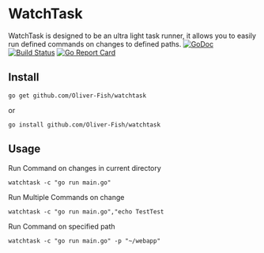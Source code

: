 # WatchTask
WatchTask is designed to be an ultra light task runner, it allows you to easily run defined commands on changes to defined paths.
[![GoDoc](https://godoc.org/github.com/Oliver-Fish/watchtask?status.png)](https://godoc.org/github.com/Oliver-Fish/watchtask)
[![Build Status](https://travis-ci.org/Oliver-Fish/watchtask.svg?branch=master)](https://travis-ci.org/Oliver-Fish/watchtask)
[![Go Report Card](https://goreportcard.com/badge/github.com/Oliver-Fish/watchtask)](https://goreportcard.com/report/github.com/Oliver-Fish/watchtask)

## Install
```
go get github.com/Oliver-Fish/watchtask
```
or
```
go install github.com/Oliver-Fish/watchtask
```
## Usage
Run Command on changes in current directory
```
watchtask -c "go run main.go"
```
Run Multiple Commands on change
```
watchtask -c "go run main.go","echo TestTest
```
Run Command on specified path 
```
watchtask -c "go run main.go" -p "~/webapp"
```

